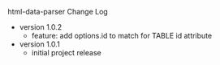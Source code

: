 html-data-parser Change Log

- version 1.0.2
  - feature: add options.id to match for TABLE id attribute
- version 1.0.1
  - initial project release
